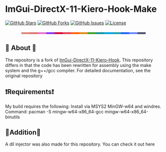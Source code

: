 # ImGui-DirectX-11-Kiero-Hook-Make

[![GitHub Stars](https://img.shields.io/github/stars/rediskazavr/ImGui-DirectX-11-Kiero-Hook-Make.svg?style=social&label=Star)](https://github.com/rediskazavr/ImGui-DirectX-11-Kiero-Hook-Make)
[![GitHub Forks](https://img.shields.io/github/forks/rediskazavr/ImGui-DirectX-11-Kiero-Hook-Make.svg?style=social&label=Fork)](https://github.com/rediskazavr/ImGui-DirectX-11-Kiero-Hook-Make)
[![GitHub Issues](https://img.shields.io/github/issues/rediskazavr/ImGui-DirectX-11-Kiero-Hook-Make.svg)](https://github.com/rediskazavr/ImGui-DirectX-11-Kiero-Hook-Make/issues)
[![License](https://img.shields.io/github/license/rediskazavr/ImGui-DirectX-11-Kiero-Hook-Make.svg)](https://github.com/rediskazavr/ImGui-DirectX-11-Kiero-Hook-Make/blob/master/LICENSE)

<p align="center">
  <img src="./docs/latte.png" width="400" />
</p>

## 📩 About 📩
The repository is a fork of [ImGui-DirectX-11-Kiero-Hook](https://github.com/rdbo/ImGui-DirectX-11-Kiero-Hook). This repository differs in that the code has been rewritten for assembly using the make system and the g++/gcc compiler. For detailed documentation, see the original repository

## ❗️Requirements❗️
My build requires the following:
Install via MSYS2 MinGW-w64 and windres.
Command:
pacman -S mingw-w64-x86_64-gcc mingw-w64-x86_64-binutils

## 💽Addition💽
A dll injector was also made for this repository. You can check it out here